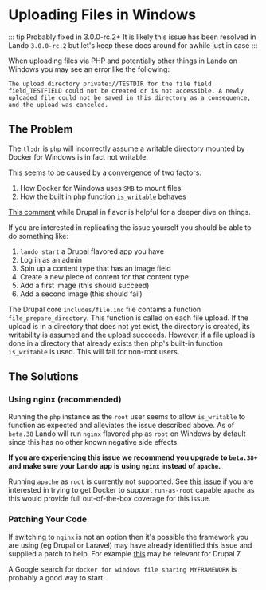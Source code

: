 # Uploading Files in Windows

::: tip Probably fixed in 3.0.0-rc.2+
It is likely this issue has been resolved in Lando `3.0.0-rc.2` but let's keep these docs around for awhile just in case
:::

When uploading files via PHP and potentially other things in Lando on Windows you may see an error like the following:

```
The upload directory private://TESTDIR for the file field field_TESTFIELD could not be created or is not accessible. A newly uploaded file could not be saved in this directory as a consequence, and the upload was canceled.
```

## The Problem

The `tl;dr` is `php` will incorrectly assume a writable directory mounted by Docker for Windows is in fact not writable.

This seems to be caused by a convergence of two factors:

1. How Docker for Windows uses `SMB` to mount files
2. How the built in php function [`is_writable`](http://php.net/manual/en/function.is-writable.php) behaves

[This comment](https://github.com/wodby/docker4drupal/issues/29#issuecomment-316055081) while Drupal in flavor is helpful for a deeper dive on things.

If you are interested in replicating the issue yourself you should be able to do something like:

1. `lando start` a Drupal flavored app you have
2. Log in as an admin
3. Spin up a content type that has an image field
4. Create a new piece of content for that content type
5. Add a first image (this should succeed)
6. Add a second image (this should fail)

The Drupal core `includes/file.inc` file contains a function `file_prepare_directory`. This function is called on each file upload. If the upload is in a directory that does not yet exist, the directory is created, its writability is assumed and the upload succeeds. However, if a file upload is done in a directory that already exists then php's built-in function `is_writable` is used. This will fail for non-root users.

## The Solutions

### Using nginx (recommended)

Running the `php` instance as the `root` user seems to allow `is_writable` to function as expected and alleviates the issue described above. As of `beta.38` Lando will run `nginx` flavored `php` as `root` on Windows by default since this has no other known negative side effects.

**If you are experiencing this issue we recommend you upgrade to `beta.38+` and make sure your Lando app is using `nginx` instead of `apache`.**

Running `apache` as `root` is currently not supported. See [this issue](https://github.com/docker-library/httpd/issues/48) if you are interested in trying to get Docker to support `run-as-root` capable `apache` as this would provide full out-of-the-box coverage for this issue.

### Patching Your Code

If switching to `nginx` is not an option then it's possible the framework you are using (eg Drupal or Laravel) may have already identified this issue and supplied a patch to help. For example [this](https://www.drupal.org/node/944582) may be relevant for Drupal 7.

A Google search for `docker for windows file sharing MYFRAMEWORK` is probably a good way to start.

